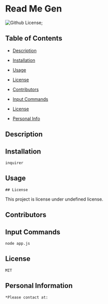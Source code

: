 # Read Me Gen

![Github License](https://shields.io/badge/license-undefined-blue.svg);





## Table of Contents
* [Description](#Description)

* [Installation](#Installation)

 * [Usage](#Usage)
    
* [License](#license)


* [Contributors](#Contributors)

* [Input Commands](#Test)

* [License](#License)

* [Personal Info](#Github)


## Description 


## Installation 
    inquirer

## Usage 

    ## License
This project is license under undefined license.


## Contributors 


## Input Commands 
    node app.js

## License
    MIT

## Personal Information
    *Please contact at:

        
    
